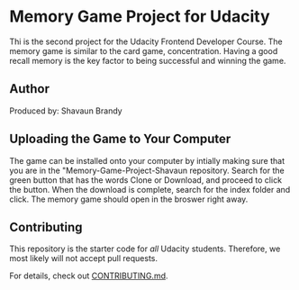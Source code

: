 # Memory Game Project for Udacity

  Thi is the second project for the Udacity Frontend Developer Course. The memory game is similar to the card game, concentration.
  Having a good recall memory is the key factor to being successful and winning the game.

## Author

 Produced by: Shavaun Brandy

## Uploading the Game to Your Computer

The game can be installed onto your computer by intially making sure that you are in the "Memory-Game-Project-Shavaun repository. 
Search for the green button that has the words Clone or Download, and proceed to click the button.  When the download is complete, search for the index folder and click.  The memory game should open in the broswer right away.

## Contributing

This repository is the starter code for _all_ Udacity students. Therefore, we most likely will not accept pull requests.

For details, check out [CONTRIBUTING.md](CONTRIBUTING.md).
